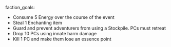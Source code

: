 faction_goals:
 - Consume 5 Energy over the course of the event
 - Steal 1 Enchanting item
 - Guard and prevent adventurers from using a Stockpile. PCs must retreat
 - Drop 10 PCs using innate harm damage
 - Kill 1 PC and make them lose an essence point
